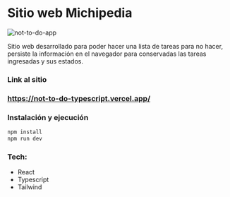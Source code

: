 # Sitio web Michipedia

![not-to-do-app](http://imgfz.com/i/pS6IhzQ.jpeg)

Sitio web desarrollado para poder hacer una lista de tareas para no hacer, persiste la información en el navegador para conservadas las tareas ingresadas y sus estados.

### Link al sitio
### https://not-to-do-typescript.vercel.app/


### Instalación y ejecución

```sh
npm install
npm run dev
```

### Tech: 

- React
- Typescript
- Tailwind
